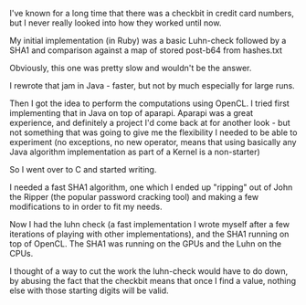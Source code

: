 

I've known for a long time that there was a checkbit in credit card numbers,
but I never really looked into how they worked until now.

My initial implementation (in Ruby) was a basic Luhn-check followed by a SHA1
and comparison against a map of stored post-b64 from hashes.txt

Obviously, this one was pretty slow and wouldn't be the answer.

I rewrote that jam in Java - faster, but not by much especially for large runs.

Then I got the idea to perform the computations using OpenCL.  I tried first
implementing that in Java on top of aparapi.  Aparapi was a great experience,
and definitely a project I'd come back at for another look - but not
something that was going to give me the flexibility I needed to be able
to experiment (no exceptions, no new operator, means that using basically
any Java algorithm implementation as part of a Kernel is a non-starter)

So I went over to C and started writing.

I needed a fast SHA1 algorithm, one which I ended up "ripping" out of John
the Ripper (the popular password cracking tool) and making a few modifications
to in order to fit my needs.

Now I had the luhn check (a fast implementation I wrote myself after a few
iterations of playing with other implementations), and the SHA1 running on
top of OpenCL.  The SHA1 was running on the GPUs and the Luhn on the CPUs.

I thought of a way to cut the work the luhn-check would have to do down, by
abusing the fact that the checkbit means that once I find a value, nothing
else with those starting digits will be valid.

